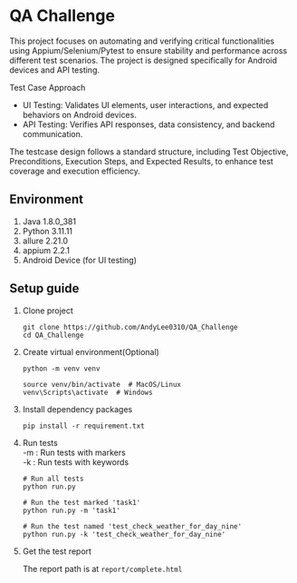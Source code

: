 # QA Challenge

This project focuses on automating and verifying critical functionalities using Appium/Selenium/Pytest to ensure stability and performance across different test scenarios. The project is designed specifically for Android devices and API testing.

Test Case Approach

- UI Testing: Validates UI elements, user interactions, and expected behaviors on Android devices.
- API Testing: Verifies API responses, data consistency, and backend communication.

The testcase design follows a standard structure, including Test Objective, Preconditions, Execution Steps, and Expected Results, to enhance test coverage and execution efficiency.


## Environment

1. Java 1.8.0_381
2. Python 3.11.11
3. allure 2.21.0
4. appium 2.2.1
5. Android Device (for UI testing)

## Setup guide

1. Clone project

    ```shell
    git clone https://github.com/AndyLee0310/QA_Challenge
    cd QA_Challenge
    ```

2. Create virtual environment(Optional)

   ```shell
   python -m venv venv

   source venv/bin/activate  # MacOS/Linux
   venv\Scripts\activate  # Windows
   ```

3. Install dependency packages

   ```shell
   pip install -r requirement.txt
   ```

4. Run tests    
    -m : Run tests with markers    
    -k : Run tests with keywords    

   ```shell
   # Run all tests
   python run.py

   # Run the test marked 'task1'
   python run.py -m 'task1'

   # Run the test named 'test_check_weather_for_day_nine'
   python run.py -k 'test_check_weather_for_day_nine'
   ```

5. Get the test report

   The report path is at `report/complete.html`
